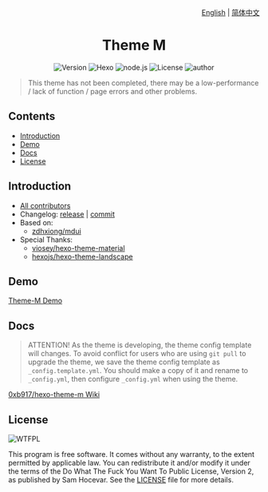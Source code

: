 <p align="right">
<a href="https://github.com/0xb917/hexo-theme-m/blob/master/README.md">English</a> | <a href="https://github.com/0xb917/hexo-theme-m/blob/master/README.zh-cn.md">简体中文</a></p>

<h1 align="center">Theme M</h1>

<p align="center">
<img alt="Version" src="https://img.shields.io/github/release/0xb917/hexo-theme-m.svg">
<img alt="Hexo" src="https://img.shields.io/badge/hexo-3.0%2B-blue.svg">
<img alt="node.js" src="https://img.shields.io/badge/node.js-6.0%2B-green.svg">
<img alt="License" src="https://img.shields.io/github/license/0xb917/hexo-theme-m.svg">
<img alt="author" src="https://img.shields.io/badge/author-0xB917-lightgrey.svg">
</p>

> This theme has not been completed, there may be a low-performance / lack of function / page errors and other problems.

## Contents

- [Introduction](#introduction)
- [Demo](#demo)
- [Docs](#docs)
- [License](#license)

## Introduction

- [All contributors](https://github.com/0xb917/hexo-theme-m/graphs/contributors)
- Changelog: [release](https://github.com/0xb917/hexo-theme-m/releases) | [commit](https://github.com/0xb917/hexo-theme-m/commits/master)
- Based on:
  - [zdhxiong/mdui](https://github.com/zdhxiong/mdui)
- Special Thanks:
  - [viosey/hexo-theme-material](https://github.com/viosey/hexo-theme-material)
  - [hexojs/hexo-theme-landscape](https://github.com/hexojs/hexo-theme-landscape)

## Demo

[Theme-M Demo](https://0xb917.github.io/hexo-theme-m)

## Docs

> ATTENTION! As the theme is developing, the theme config template will changes. To avoid conflict for users who are using `git pull` to upgrade the theme, we save the theme config template as `_config.template.yml`. You should make a copy of it and rename to `_config.yml`, then configure `_config.yml` when using the theme.  

[0xb917/hexo-theme-m Wiki](https://github.com/0xb917/hexo-theme-m/wiki)

## License

![WTFPL](http://www.wtfpl.net/wp-content/uploads/2012/12/wtfpl-badge-1.png)

This program is free software. It comes without any warranty, to the extent permitted by applicable law. You can redistribute it and/or modify it under the terms of the Do What The Fuck You Want To Public License, Version 2, as published by Sam Hocevar. See the [LICENSE](https://github.com/0xb917/hexo-theme-m/blob/master/LICENSE) file for more details.
